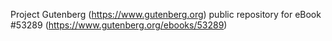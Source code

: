 Project Gutenberg (https://www.gutenberg.org) public repository for eBook #53289 (https://www.gutenberg.org/ebooks/53289)
